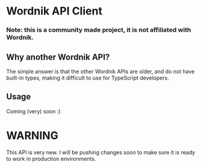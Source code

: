 # Wordnik API Client

### Note: this is a community made project, it is not affiliated with Wordnik.

## Why another Wordnik API?

The simple answer is that the other Wordnik APIs are older, and do not have built-in types, making it difficult to use
for TypeScript developers.

## Usage

Coming (very) soon :)

# WARNING

This API is very new.  I will be pushing changes soon to make sure it is ready to work in production environments.

